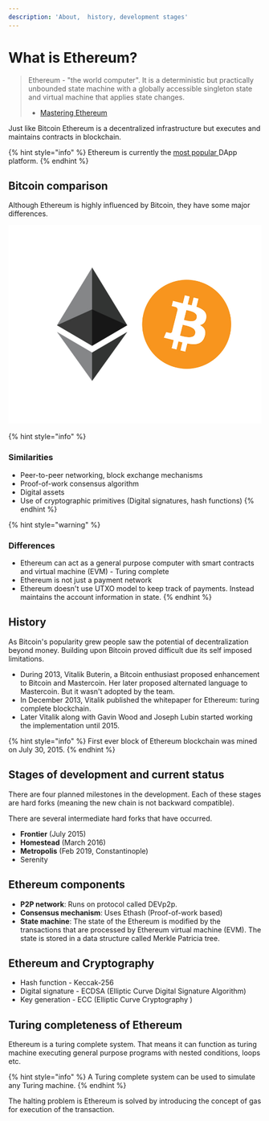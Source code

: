 ```yaml
---
description: 'About,  history, development stages'
---
```


# What is Ethereum?

> Ethereum - "the world computer". It is a deterministic but practically unbounded state machine with a globally accessible singleton state and virtual machine that applies state changes. 
>
>  - [Mastering Ethereum](https://github.com/ethereumbook/ethereumbook)

Just like Bitcoin Ethereum is a decentralized infrastructure but executes and maintains contracts in blockchain.  

{% hint style="info" %}
Ethereum is currently the [most popular ](https://www.stateofthedapps.com/stats)DApp platform.
{% endhint %}

## Bitcoin comparison

Although Ethereum is highly influenced by Bitcoin, they have some major differences.

![](.gitbook/assets/eth-btc.jpg)

{% hint style="info" %}
### Similarities

* Peer-to-peer networking, block exchange mechanisms
* Proof-of-work consensus algorithm
* Digital assets
* Use of cryptographic primitives \(Digital signatures, hash functions\)
{% endhint %}

{% hint style="warning" %}
### Differences

* Ethereum can act as a general purpose computer with smart contracts and virtual machine \(EVM\) - Turing complete
* Ethereum is not just a payment network
* Ethereum doesn't use UTXO model to keep track of payments. Instead maintains the account information in state.
{% endhint %}

## History

As Bitcoin's popularity grew people saw the potential of decentralization beyond money. Building upon Bitcoin proved difficult due its self imposed limitations. 

* During 2013, Vitalik Buterin, a Bitcoin enthusiast proposed enhancement to Bitcoin and Mastercoin. Her later proposed alternated language to Mastercoin. But it wasn't adopted by the team.
* In December 2013, Vitalik published the whitepaper for Ethereum: turing complete blockchain.
* Later Vitalik along with Gavin Wood and Joseph Lubin started working the implementation until 2015.

{% hint style="info" %}
First ever block of Ethereum blockchain was mined on July 30, 2015. 
{% endhint %}

## Stages of development and current status

There are four planned milestones in the development. Each of these stages are hard forks \(meaning the new chain is not backward compatible\).

There are several intermediate hard forks that have occurred.

* **Frontier** \(July 2015\)
* **Homestead**  \(March 2016\)
* **Metropolis** \(Feb 2019, Constantinople\)
* Serenity

## Ethereum components

* **P2P network**: Runs on protocol called DEVp2p.
* **Consensus mechanism**: Uses Ethash \(Proof-of-work based\)
* **State machine**: The state of the Ethereum is modified by the transactions that are processed by Ethereum virtual machine \(EVM\). The state is stored in a data structure called Merkle Patricia tree.

## Ethereum and Cryptography

* Hash function - Keccak-256
* Digital signature - ECDSA \(Elliptic Curve Digital Signature Algorithm\)
* Key generation - ECC \(Elliptic Curve Cryptography \)

## Turing completeness of Ethereum 

Ethereum is a turing complete system. That means it can function as turing machine executing general purpose programs with nested conditions, loops etc.

{% hint style="info" %}
A Turing complete system can be used to simulate any Turing machine.
{% endhint %}

The halting problem is Ethereum is solved by introducing the concept of gas for execution of the transaction.

